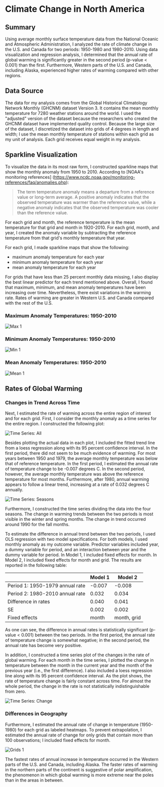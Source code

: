 # Climate Change in North America

## Summary
Using average monthly surface temperature data from the National Oceanic and Atmospheric Administration, I analyzed the rate of climate change in the U.S. and Canada for two periods: 1950-1980 and 1980-2010. Using data visualization and regression analysis, I determined that the annual rate of global warming is significantly greater in the second period (p-value < 0.001) than the first. Furthermore, Western parts of the U.S. and Canada, including Alaska, experienced higher rates of warming compared with other regions. 

## Data Source
The data for my analysis comes from the Global Historical Climatology Network Monthly (GHCNM) dataset Version 3. It contains the mean monthly temperature for 7280 weather stations around the world. I used the "adjusted" version of the dataset because the researchers who created the GHCNM dataset have implemented quality control. Because the large size of the dataset, I discretized the dataset into grids of 4 degrees in length and width; I use the mean monthly temperature of stations within each grid as my unit of analysis. Each grid receives equal weight in my analysis.

## Sparkline Visualization

To visualize the data in its most raw form, I constructed sparkline maps that show the monthly anomaly from 1950 to 2010. According to [NOAA's monitoring references] (https://www.ncdc.noaa.gov/monitoring-references/faq/anomalies.php):

> The term temperature anomaly means a departure from a reference value or long-term average. A positive anomaly indicates that the observed temperature was warmer than the reference value, while a negative anomaly indicates that the observed temperature was cooler than the reference value.

For each grid and month, the reference temperature is the mean temperature for that grid and month in 1920-2010. For each grid, month, and year, I created the anomaly variable by subtracting the reference temperature from that grid's monthly temperature that year. 

For each grid, I made sparkline maps that show the following:

* maximum anomaly temperature for each year
* minimum anomaly temperature for each year
* mean anomaly temperature for each year

For grids that have less than 25 percent monthly data missing, I also display the best linear predictor for each trend mentioned above. Overall, I found that maximum, minimum, and mean anomaly temperatures have been increasing over time. Nevertheless, there exist variations in the warming rate. Rates of warming are greater in Western U.S. and Canada compared with the rest of the U.S. 

### Maximum Anomaly Temperatures: 1950-2010
![Max 1](graphics/max.png)

### Minimum Anomaly Temperatures: 1950-2010
![Min 1](graphics/min.png) 

### Mean Anomaly Temperatures: 1950-2010
![Mean 1](graphics/mean.png)

## Rates of Global Warming

### Changes in Trend Across Time

Next, I estimated the rate of warming across the entire region of interest and for each grid. First, I consider the monthly anomaly as a time series for the entire region. I constructed the following plot:

![Time Series: All](graphics/main_plot.png)

Besides plotting the actual data in each plot, I included the fitted trend line from a loess regression along with its 95 percent confidence interval. In the first period, there did not seem to be much evidence of warming. For most years between 1950 and 1979, the average monthly temperature was below that of reference temperature. In the first period, I estimated the annual rate of temperature change to be -0.007 degrees C. In the second period, however, the average monthly temperature was above the reference temperature for most months. Furthermore, after 1980, annual warming appears to follow a linear trend, increasing at a rate of 0.032 degrees C annually.

![Time Series: Seasons](graphics/main_seasons.png)

Furthermore, I constructed the time series dividing the data into the four seasons. The change in warming trends between the two periods is most visible in the winter and spring months. The change in trend occurred around 1990 for the fall months. 

To estimate the difference in annual trend between the two periods, I used OLS regression with two model specifications. For both models, I used monthly anomaly as my outcome variable. Predictor variables included year, a dummy variable for period, and an interaction between year and the dummy variable for period. In Model 1, I included fixed effects for month. In Model 2, I included fixed effects for month and grid. The results are reported in the following table:

|                       | Model 1 | Model 2     |
|-----------------------|---------|-------------|
| Period 1: 1950-1979 annual rate | -0.007  | -0.008      |
| Period 2: 1980-2010 annual rate | 0.032   | 0.034       |
| Difference in rates   | 0.040   | 0.041       |
| SE                    | 0.002   | 0.002       |
| Fixed effects         | month   | month, grid |

As one can see, the difference in annual rates is statistically significant (p-value < 0.001) between the two periods. In the first period, the annual rate of temperature change is somewhat negative; in the second period, the annual rate has become very positive.

In addition, I constructed a time series plot of the changes in the rate of global warming. For each month in the time series, I plotted the change in temperature between the month in the current year and the month of the previous year (i.e., the first difference). I also included a loess regression line along with its 95 percent confidence interval. As the plot shows, the rate of temperature change is fairly constant across time. For almost the whole period, the change in the rate is not statistically indistinguishable from zero.

![Time Series: Change](graphics/change_plot.png)

### Differences in Geography

Furthermore, I estimated the annual rate of change in temperature (1950-1980) for each grid as labeled heatmaps. To prevent extrapolation, I estimated the annual rate of change for only grids that contain more than 100 observations; I included fixed effects for month.

![Grids 1](graphics/grid_effects.png)

The fastest rates of annual increase in temperature occurred in the Western parts of the U.S. and Canada, including Alaska. The faster rates of warming in the northern parts of the continent is suggestive of polar amplification, the phenomenon in which global warming is more extreme near the poles than in the areas in between. 



